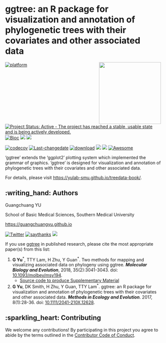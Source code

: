 <!-- README.md is generated from README.Rmd. Please edit that file -->

# ggtree: an R package for visualization and annotation of phylogenetic trees with their covariates and other associated data

<a href="https://github.com/YuLab-SMU/ggtree"><img src="https://raw.githubusercontent.com/Bioconductor/BiocStickers/master/ggtree/ggtree.png" height="200" align="right" /></a>

[![platform](http://www.bioconductor.org/shields/availability/devel/ggtree.svg)](https://www.bioconductor.org/packages/devel/bioc/html/ggtree.html#archives)
[![Project Status: Active - The project has reached a stable, usable
state and is being actively
developed.](http://www.repostatus.org/badges/latest/active.svg)](http://www.repostatus.org/#active)
[![Bioc](http://www.bioconductor.org/shields/years-in-bioc/ggtree.svg)](https://www.bioconductor.org/packages/devel/bioc/html/ggtree.html#since)
[![](https://img.shields.io/badge/release%20version-1.16.3-green.svg)](https://www.bioconductor.org/packages/ggtree)
[![](https://img.shields.io/badge/devel%20version-1.17.4-green.svg)](https://github.com/guangchuangyu/ggtree)

[![codecov](https://codecov.io/gh/GuangchuangYu/ggtree/branch/master/graph/badge.svg)](https://codecov.io/gh/GuangchuangYu/ggtree)
[![Last-changedate](https://img.shields.io/badge/last%20change-2019--08--09-green.svg)](https://github.com/GuangchuangYu/ggtree/commits/master)
[![download](http://www.bioconductor.org/shields/downloads/release/ggtree.svg)](https://bioconductor.org/packages/stats/bioc/ggtree)
[![](https://img.shields.io/badge/download-54064/total-blue.svg)](https://bioconductor.org/packages/stats/bioc/ggtree)
[![](https://img.shields.io/badge/download-2000/month-blue.svg)](https://bioconductor.org/packages/stats/bioc/ggtree)
[![Awesome](https://cdn.rawgit.com/sindresorhus/awesome/d7305f38d29fed78fa85652e3a63e154dd8e8829/media/badge.svg)](https://awesome-r.com/#awesome-r-graphic-displays)

‘ggtree’ extends the ‘ggplot2’ plotting system which implemented the
grammar of graphics. ‘ggtree’ is designed for visualization and
annotation of phylogenetic trees with their covariates and other
associated data.

For details, please visit <https://yulab-smu.github.io/treedata-book/>.

## :writing\_hand: Authors

Guangchuang YU

School of Basic Medical Sciences, Southern Medical University

<https://guangchuangyu.github.io>

[![Twitter](https://img.shields.io/twitter/url/http/shields.io.svg?style=social&logo=twitter)](https://twitter.com/intent/tweet?hashtags=ggtree&url=http://onlinelibrary.wiley.com/doi/10.1111/2041-210X.12628/abstract&screen_name=guangchuangyu)
[![saythanks](https://img.shields.io/badge/say-thanks-ff69b4.svg)](https://saythanks.io/to/GuangchuangYu)
[![](https://img.shields.io/badge/follow%20me%20on-WeChat-green.svg)](https://guangchuangyu.github.io/blog_images/biobabble.jpg)

If you use [ggtree](http://bioconductor.org/packages/ggtree) in
published research, please cite the most appropriate paper(s) from this
list:

1.  **G Yu**<sup>\*</sup>, TTY Lam, H Zhu, Y Guan<sup>\*</sup>. Two
    methods for mapping and visualizing associated data on phylogeny
    using ggtree. ***Molecular Biology and Evolution***, 2018,
    35(2):3041-3043. doi:
    [10.1093/molbev/msy194](https://doi.org/10.1093/molbev/msy194).
      - [Source code to produce Supplementary
        Material](https://github.com/GuangchuangYu/plotting_tree_with_data)
2.  **G Yu**, DK Smith, H Zhu, Y Guan, TTY Lam<sup>\*</sup>. ggtree: an
    R package for visualization and annotation of phylogenetic trees
    with their covariates and other associated data. ***Methods in
    Ecology and Evolution***. 2017, 8(1):28-36. doi:
    [10.1111/2041-210X.12628](https://doi.org/10.1111/2041-210X.12628).

## :sparkling\_heart: Contributing

We welcome any contributions\! By participating in this project you
agree to abide by the terms outlined in the [Contributor Code of
Conduct](CONDUCT.md).
